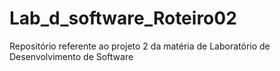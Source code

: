 # Lab_d_software_Roteiro02
Repositório referente ao projeto 2 da matéria de Laboratório de Desenvolvimento de Software
